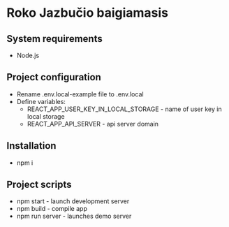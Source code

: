 # Roko Jazbučio baigiamasis

## System requirements
  * Node.js

## Project configuration
  * Rename .env.local-example file to .env.local
  * Define variables:
    * REACT_APP_USER_KEY_IN_LOCAL_STORAGE - name of user key in local storage
    * REACT_APP_API_SERVER - api server domain

## Installation
  * npm i

## Project scripts
  * npm start - launch development server
  * npm build - compile app
  * npm run server - launches demo server
